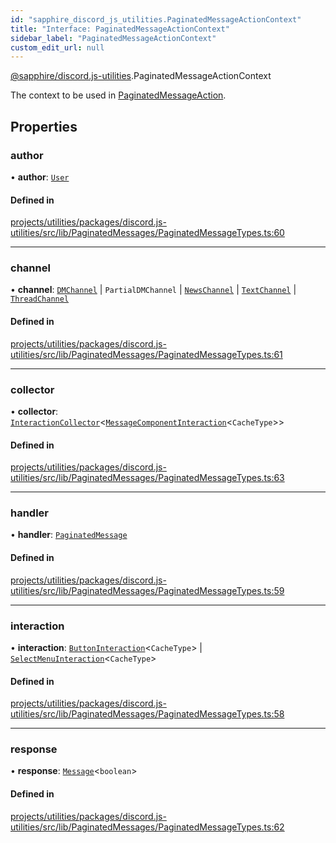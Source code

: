 ```yaml
---
id: "sapphire_discord_js_utilities.PaginatedMessageActionContext"
title: "Interface: PaginatedMessageActionContext"
sidebar_label: "PaginatedMessageActionContext"
custom_edit_url: null
---
```


[@sapphire/discord.js-utilities](../modules/sapphire_discord_js_utilities).PaginatedMessageActionContext

The context to be used in [PaginatedMessageAction](sapphire_discord_js_utilities.PaginatedMessageAction).

## Properties

### author

• **author**: [`User`](https://discord.js.org/#/docs/main/stable/class/User)

#### Defined in

[projects/utilities/packages/discord.js-utilities/src/lib/PaginatedMessages/PaginatedMessageTypes.ts:60](https://github.com/sapphiredev/utilities/blob/8a451b58/packages/discord.js-utilities/src/lib/PaginatedMessages/PaginatedMessageTypes.ts#L60)

___

### channel

• **channel**: [`DMChannel`](https://discord.js.org/#/docs/main/stable/class/DMChannel) \| `PartialDMChannel` \| [`NewsChannel`](https://discord.js.org/#/docs/main/stable/class/NewsChannel) \| [`TextChannel`](https://discord.js.org/#/docs/main/stable/class/TextChannel) \| [`ThreadChannel`](https://discord.js.org/#/docs/main/stable/class/ThreadChannel)

#### Defined in

[projects/utilities/packages/discord.js-utilities/src/lib/PaginatedMessages/PaginatedMessageTypes.ts:61](https://github.com/sapphiredev/utilities/blob/8a451b58/packages/discord.js-utilities/src/lib/PaginatedMessages/PaginatedMessageTypes.ts#L61)

___

### collector

• **collector**: [`InteractionCollector`](https://discord.js.org/#/docs/main/stable/class/InteractionCollector)<[`MessageComponentInteraction`](https://discord.js.org/#/docs/main/stable/class/MessageComponentInteraction)<`CacheType`\>\>

#### Defined in

[projects/utilities/packages/discord.js-utilities/src/lib/PaginatedMessages/PaginatedMessageTypes.ts:63](https://github.com/sapphiredev/utilities/blob/8a451b58/packages/discord.js-utilities/src/lib/PaginatedMessages/PaginatedMessageTypes.ts#L63)

___

### handler

• **handler**: [`PaginatedMessage`](../classes/sapphire_discord_js_utilities.PaginatedMessage)

#### Defined in

[projects/utilities/packages/discord.js-utilities/src/lib/PaginatedMessages/PaginatedMessageTypes.ts:59](https://github.com/sapphiredev/utilities/blob/8a451b58/packages/discord.js-utilities/src/lib/PaginatedMessages/PaginatedMessageTypes.ts#L59)

___

### interaction

• **interaction**: [`ButtonInteraction`](https://discord.js.org/#/docs/main/stable/class/ButtonInteraction)<`CacheType`\> \| [`SelectMenuInteraction`](https://discord.js.org/#/docs/main/stable/class/SelectMenuInteraction)<`CacheType`\>

#### Defined in

[projects/utilities/packages/discord.js-utilities/src/lib/PaginatedMessages/PaginatedMessageTypes.ts:58](https://github.com/sapphiredev/utilities/blob/8a451b58/packages/discord.js-utilities/src/lib/PaginatedMessages/PaginatedMessageTypes.ts#L58)

___

### response

• **response**: [`Message`](https://discord.js.org/#/docs/main/stable/class/Message)<`boolean`\>

#### Defined in

[projects/utilities/packages/discord.js-utilities/src/lib/PaginatedMessages/PaginatedMessageTypes.ts:62](https://github.com/sapphiredev/utilities/blob/8a451b58/packages/discord.js-utilities/src/lib/PaginatedMessages/PaginatedMessageTypes.ts#L62)
